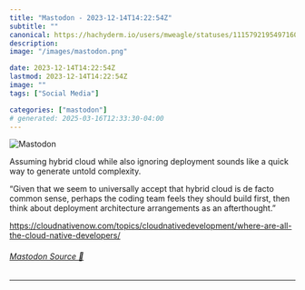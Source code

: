 ```yaml
---
title: "Mastodon - 2023-12-14T14:22:54Z"
subtitle: ""
canonical: https://hachyderm.io/users/mweagle/statuses/111579219549716020
description:
image: "/images/mastodon.png"

date: 2023-12-14T14:22:54Z
lastmod: 2023-12-14T14:22:54Z
image: ""
tags: ["Social Media"]

categories: ["mastodon"]
# generated: 2025-03-16T12:33:30-04:00
---
```

![Mastodon](/images/mastodon.png)

<p>Assuming hybrid cloud while also ignoring deployment sounds like a quick way to generate untold complexity.</p><p>“Given that we seem to universally accept that hybrid cloud is de facto common sense, perhaps the coding team feels they should build first, then think about deployment architecture arrangements as an afterthought.”</p><p><a href="https://cloudnativenow.com/topics/cloudnativedevelopment/where-are-all-the-cloud-native-developers/" target="_blank" rel="nofollow noopener noreferrer" translate="no"><span class="invisible">https://</span><span class="ellipsis">cloudnativenow.com/topics/clou</span><span class="invisible">dnativedevelopment/where-are-all-the-cloud-native-developers/</span></a></p>


###### [Mastodon Source 🐘](https://hachyderm.io/@mweagle/111579219549716020)

___
